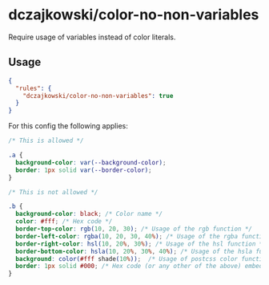 # dczajkowski/color-no-non-variables
Require usage of variables instead of color literals.

## Usage
```json
{
  "rules": {
    "dczajkowski/color-no-non-variables": true
  }
}
```

For this config the following applies:

```css
/* This is allowed */

.a {
  background-color: var(--background-color);
  border: 1px solid var(--border-color);
}

/* This is not allowed */

.b {
  background-color: black; /* Color name */
  color: #fff; /* Hex code */
  border-top-color: rgb(10, 20, 30); /* Usage of the rgb function */
  border-left-color: rgba(10, 20, 30, 40%); /* Usage of the rgba function */
  border-right-color: hsl(10, 20%, 30%); /* Usage of the hsl function */
  border-bottom-color: hsla(10, 20%, 30%, 40%); /* Usage of the hsla function */
  background: color(#fff shade(10%));  /* Usage of postcss color function */
  border: 1px solid #000; /* Hex code (or any other of the above) embedded into a complex rule */
}
```
